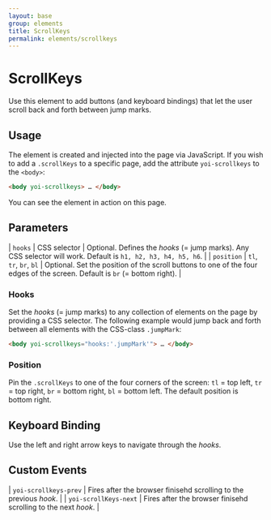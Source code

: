 ```yaml
---
layout: base
group: elements
title: ScrollKeys
permalink: elements/scrollkeys
---
```


# ScrollKeys

<p class="intro">Use this element to add buttons (and keyboard bindings) that let the user scroll back and forth between jump marks.</p>

## Usage

The element is created and injected into the page via JavaScript. If you wish to add a `.scrollKeys` to a specific page, add the attribute `yoi-scrollkeys` to the `<body>`:

```html
<body yoi-scrollkeys> … </body>
```

You can see the element in action on this page.

## Parameters

| `hooks`    | CSS selector           | Optional. Defines the *hooks* (= jump marks). Any CSS selector will work. Default is `h1, h2, h3, h4, h5, h6`.             |
| `position` | `tl`, `tr`, `br`, `bl` | Optional. Set the position of the scroll buttons to one of the four edges of the screen. Default is `br` (= bottom right). |

### Hooks

Set the *hooks* (= jump marks) to any collection of elements on the page by providing a CSS selector. The following example would jump back and forth between all elements with the CSS-class `.jumpMark`:

```html
<body yoi-scrollkeys="hooks:'.jumpMark'"> … </body>
```

### Position

Pin the `.scrollKeys` to one of the four corners of the screen: `tl` = top left, `tr` = top right, `br` = bottom right, `bl` = bottom left. The default position is bottom right.

## Keyboard Binding

Use the left and right arrow keys to navigate through the *hooks*.

## Custom Events

| `yoi-scrollkeys-prev`  | Fires after the browser finisehd scrolling to the previous *hook*. |
| `yoi-scrollKeys-next`  | Fires after the browser finisehd scrolling to the next *hook*.     |